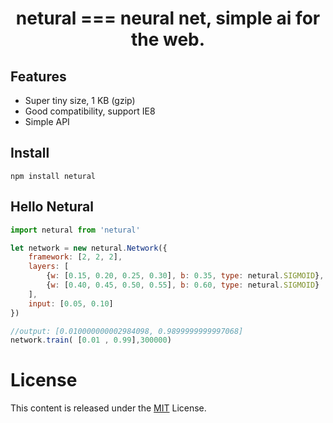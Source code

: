 <h1 align="center">
netural === neural net, simple ai for the web.
</h1>

## Features

* Super tiny size, 1 KB (gzip)
* Good compatibility, support IE8
* Simple API

## Install

```
npm install netural
```

## Hello Netural 

``` js
import netural from 'netural'

let network = new netural.Network({
    framework: [2, 2, 2],
    layers: [
        {w: [0.15, 0.20, 0.25, 0.30], b: 0.35, type: netural.SIGMOID},
        {w: [0.40, 0.45, 0.50, 0.55], b: 0.60, type: netural.SIGMOID}
    ],
    input: [0.05, 0.10]
})

//output: [0.010000000002984098, 0.9899999999997068]
network.train( [0.01 , 0.99],300000)
```

# License
This content is released under the [MIT](http://opensource.org/licenses/MIT) License.